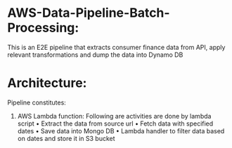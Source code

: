 # AWS-Data-Pipeline-Batch-Processing: 
This is an E2E pipeline that extracts consumer finance data from API, apply relevant transformations and dump the data into Dynamo DB

# Architecture: 
Pipeline constitutes:

1. AWS Lambda function: Following are activities are done by lambda script
•	Extract the data from source url
•	Fetch data with specified dates
•	Save data into Mongo DB
•	Lambda handler to filter data based on dates and store it in S3 bucket

